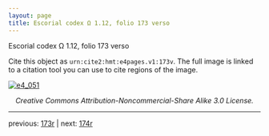 ```yaml
---
layout: page
title: Escorial codex Ω 1.12, folio 173 verso
---
```


Escorial codex Ω 1.12, folio 173 verso

Cite this object as `urn:cite2:hmt:e4pages.v1:173v`.  The full image is linked to a citation tool you can use to cite regions of the image.

[![e4_051](http://www.homermultitext.org/iipsrv?IIIF=/project/homer/pyramidal/deepzoom/hmt/e4img/2017a/e4_051.tif/full/800,/0/default.jpg)](http://www.homermultitext.org/ict2/?urn=urn:cite2:hmt:e4img.2017a:e4_051) 

<p style="text-align: center; font-style: italic;">Creative Commons Attribution-Noncommercial-Share Alike 3.0 License.</p>

---

previous: [173r](../173r/) | next: [174r](../174r/)